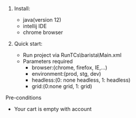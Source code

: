 1. Install:
   - java(version 12)
   - intellij IDE
   - chrome browser
    
2. Quick start:
    * Run project via RunTCs\barista\Main.xml
    * Parameters required
        - browser:(chrome, firefox, IE,...)
        - environment:(prod, stg, dev)
        - headless:(0: none headless, 1: headless)
        - grid:(0:none grid, 1: grid)


Pre-conditions
  - Your cart is empty with account
  

   
    

